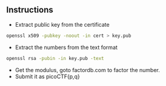 ## Instructions

- Extract public key from the certificate
```sh
openssl x509 -pubkey -noout -in cert > key.pub
```
- Extract the numbers from the text format
```sh
openssl rsa -pubin -in key.pub -text 
```
- Get the modulus, goto factordb.com to factor the number.
- Submit it as picoCTF{p,q}
